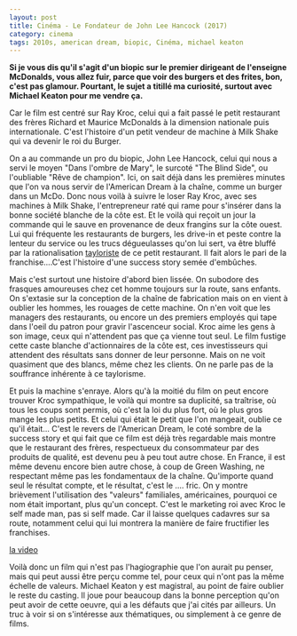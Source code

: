 ```yaml
---
layout: post
title: Cinéma - Le Fondateur de John Lee Hancock (2017)
category: cinema
tags: 2010s, american dream, biopic, Cinéma, michael keaton
---
```

**Si je vous dis qu'il s'agit d'un biopic sur le premier dirigeant de l'enseigne McDonalds, vous allez fuir, parce que voir des burgers et des frites, bon, c'est pas glamour. Pourtant, le sujet a titillé ma curiosité, surtout avec Michael Keaton pour me vendre ça.**

Car le film est centré sur Ray Kroc, celui qui a fait passé le petit restaurant des frères Richard et Maurice McDonalds à la dimension nationale puis internationale. C'est l'histoire d'un petit vendeur de machine à Milk Shake qui va devenir le roi du Burger.

On a au commande un pro du biopic, John Lee Hancock, celui qui nous a servi le moyen "Dans l'ombre de Mary", le surcoté "The Blind Side", ou l'oubliable "Rêve de champion". Ici, on sait déjà dans les premières minutes que l'on va nous servir de l'American Dream à la chaîne, comme un burger dans un McDo. Donc nous voilà à suivre le loser Ray Kroc, avec ses machines à Milk Shake, l'entrepreneur raté qui rame pour s'insérer dans la bonne société blanche de la côte est. Et le voilà qui reçoit un jour la commande qui le sauve en provenance de deux frangins sur la côte ouest. Lui qui fréquente les restaurants de burgers, les drive-in et peste contre la lenteur du service ou les trucs dégueulasses qu'on lui sert, va être bluffé par la rationalisation <a href="https://fr.wikipedia.org/wiki/Taylorisme">tayloriste</a> de ce petit restaurant. Il fait alors le pari de la franchise....C'est l'histoire d'une success story semée d'embûches.

Mais c'est surtout une histoire d'abord bien lissée. On subodore des frasques amoureuses chez cet homme toujours sur la route, sans enfants. On s'extasie sur la conception de la chaîne de fabrication mais on en vient à oublier les hommes, les rouages de cette machine. On n'en voit que les managers des restaurants, ou encore un des premiers employés qui tape dans l'oeil du patron pour gravir l'ascenceur social. Kroc aime les gens à son image, ceux qui n'attendent pas que ça vienne tout seul. Le film fustige cette caste blanche d'actionnaires de la côte est, ces investisseurs qui attendent des résultats sans donner de leur personne. Mais on ne voit quasiment que des blancs, même chez les clients. On ne parle pas de la souffrance inhérente à ce taylorisme.

Et puis la machine s'enraye. Alors qu'à la moitié du film on peut encore trouver Kroc sympathique, le voilà qui montre sa duplicité, sa traîtrise, où tous les coups sont permis, où c'est la loi du plus fort, où le plus gros mange les plus petits. Et celui qui était le petit que l'on mangeait, oublie ce qu'il était... C'est le revers de l'American Dream, le coté sombre de la success story et qui fait que ce film est déjà très regardable mais montre que le restaurant des frères, respectueux du consommateur par des produits de qualité, est devenu peu à peu tout autre chose. En France, il est même devenu encore bien autre chose, à coup de Green Washing, ne respectant même pas les fondamentaux de la chaîne. Qu'importe quand seul le résultat compte, et le résultat, c'est le .... fric. On y montre brièvement l'utilisation des "valeurs" familiales, américaines, pourquoi ce nom était important, plus qu'un concept. C'est le marketing roi avec Kroc le self made man, pas si self made. Car il laisse quelques cadavres sur sa route, notamment celui qui lui montrera la manière de faire fructifier les franchises.

[la video](https://www.youtube.com/watch?v=i-dTw8O0cw4)

Voilà donc un film qui n'est pas l'hagiographie que l'on aurait pu penser, mais qui peut aussi être perçu comme tel, pour ceux qui n'ont pas la même échelle de valeurs. Michael Keaton y est magistral, au point de faire oublier le reste du casting. Il joue pour beaucoup dans la bonne perception qu'on peut avoir de cette oeuvre, qui a les défauts que j'ai cités par ailleurs. Un truc à voir si on s'intéresse aux thématiques, ou simplement à ce genre de films.
